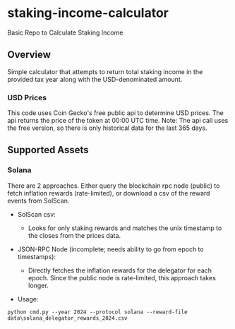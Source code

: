 # staking-income-calculator
Basic Repo to Calculate Staking Income

## Overview
Simple calculator that attempts to return total staking income in the provided tax year along with the USD-denominated amount.

### USD Prices
This code uses Coin Gecko's free public api to determine USD prices. The api returns the price of the token at 00:00 UTC time.
Note: The api call uses the free version, so there is only historical data for the last 365 days.


## Supported Assets

### Solana
There are 2 approaches. Either query the blockchain rpc node (public) to fetch inflation rewards (rate-limited), or download a csv of the reward events from SolScan.
- SolScan csv:
  - Looks for only staking rewards and matches the unix timestamp to the closes from the prices data.
- JSON-RPC Node (incomplete; needs ability to go from epoch to timestamps):
  - Directly fetches the inflation rewards for the delegator for each epoch. Since the public node is rate-limited, this approach takes longer.

- Usage:
```
python cmd.py --year 2024 --protocol solana --reward-file data\solana_delegator_rewards_2024.csv 
```
